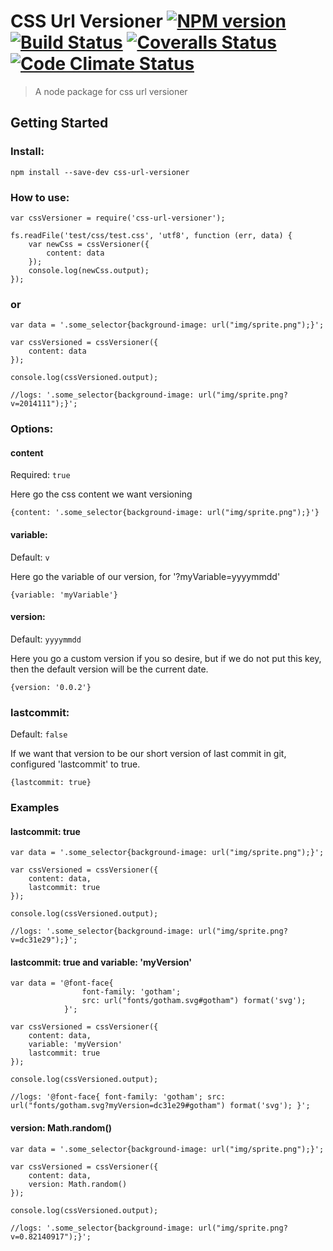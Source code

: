 

# CSS Url Versioner [![NPM version][npm-image]][npm-url] [![Build Status][travis-image]][travis-url] [![Coveralls Status][coveralls-image]][coveralls-url] [![Code Climate Status][codeclimate-image]][codeclimate-url] 

> A node package for css url versioner

## Getting Started

### Install:

```
npm install --save-dev css-url-versioner
```

### How to use:

```
var cssVersioner = require('css-url-versioner');

fs.readFile('test/css/test.css', 'utf8', function (err, data) {
    var newCss = cssVersioner({
        content: data
    });
    console.log(newCss.output);
});

```

### or

```
var data = '.some_selector{background-image: url("img/sprite.png");}';

var cssVersioned = cssVersioner({
    content: data
});

console.log(cssVersioned.output);

//logs: '.some_selector{background-image: url("img/sprite.png?v=2014111");}';

```


### Options:

#### content
Required: `true`

Here go the css content we want versioning

```
{content: '.some_selector{background-image: url("img/sprite.png");}'}
```

#### variable:
Default: `v`

Here go the variable of our version, for '?myVariable=yyyymmdd'

```
{variable: 'myVariable'}
```

#### version:
Default: `yyyymmdd`

Here you go a custom version if you so desire, but if we do not put this key, then the default version will be the current date.

```
{version: '0.0.2'}
```

### lastcommit: 
Default: `false`

If we want that version to be our short version of last commit in git, configured 'lastcommit' to true.

```
{lastcommit: true}
```

### Examples

#### lastcommit: true

```
var data = '.some_selector{background-image: url("img/sprite.png");}';

var cssVersioned = cssVersioner({
    content: data,
    lastcommit: true
});

console.log(cssVersioned.output);

//logs: '.some_selector{background-image: url("img/sprite.png?v=dc31e29");}';

```

#### lastcommit: true and variable: 'myVersion'
```
var data = '@font-face{ 
    			font-family: 'gotham'; 
				src: url("fonts/gotham.svg#gotham") format('svg');
			}';

var cssVersioned = cssVersioner({
    content: data,
    variable: 'myVersion'
    lastcommit: true
});

console.log(cssVersioned.output);

//logs: '@font-face{ font-family: 'gotham'; src: url("fonts/gotham.svg?myVersion=dc31e29#gotham") format('svg'); }';

```

#### version: Math.random()
```
var data = '.some_selector{background-image: url("img/sprite.png");}';

var cssVersioned = cssVersioner({
    content: data,
    version: Math.random()
});

console.log(cssVersioned.output);

//logs: '.some_selector{background-image: url("img/sprite.png?v=0.82140917");}';

```


[downloads-image]: http://img.shields.io/npm/dm/css-url-versioner.svg
[npm-url]: https://www.npmjs.org/package/css-url-versioner
[npm-image]: http://img.shields.io/npm/v/css-url-versioner.svg

[travis-url]: https://travis-ci.org/jansanchez/css-url-versioner
[travis-image]: http://img.shields.io/travis/jansanchez/css-url-versioner.svg

[coveralls-url]: https://coveralls.io/r/jansanchez/css-url-versioner
[coveralls-image]: https://img.shields.io/coveralls/jansanchez/css-url-versioner.svg

[codeship-url]: https://www.codeship.io/projects/44868
[codeship-image]: https://codeship.io/projects/221e0440-44c9-0132-43bc-1e738e05cfd5/status?branch=master

[codeclimate-url]: https://codeclimate.com/github/jansanchez/css-url-versioner
[codeclimate-image]: https://codeclimate.com/github/jansanchez/css-url-versioner/badges/gpa.svg

